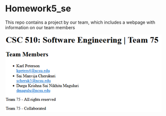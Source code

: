# Homework5_se
This repo contains a project by our team, which includes a webpage with information on our team members 

![screenshot](screencap.png)
